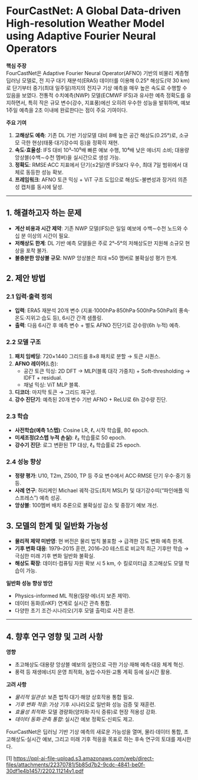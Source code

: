 # FourCastNet: A Global Data-driven High-resolution Weather Model using Adaptive Fourier Neural Operators

**핵심 주장**  
FourCastNet은 Adaptive Fourier Neural Operator(AFNO) 기반의 비물리 계층형 딥러닝 모델로, 전 지구 대기 재분석(ERA5) 데이터를 이용해 0.25° 해상도(약 30 km)로 단기부터 중기(최대 일주일)까지의 전지구 기상 예측을 매우 높은 속도로 수행할 수 있음을 보였다. 전통적 수치예측(NWP) 모델(ECMWF IFS)과 유사한 예측 정확도를 유지하면서, 특히 작은 규모 변수(강수, 지표풍)에선 오히려 우수한 성능을 발휘하며, 예보 1주일 예측을 2초 이내에 완료한다는 점이 주요 기여이다.

**주요 기여**  
1. **고해상도 예측**: 기존 DL 기반 기상모델 대비 8배 높은 공간 해상도(0.25°)로, 소규모 극한 현상(태풍·대기강수띠 등)을 정확히 재현.  
2. **속도·효율성**: IFS 대비 10³–10⁵배 빠른 예보 수행, 10⁴배 낮은 에너지 소비; 대용량 앙상블(수백∼수천 멤버)을 실시간으로 생성 가능.  
3. **정확도**: RMSE·ACC 지표에서 단기(≤2일)엔 IFS보다 우수, 최대 7일 범위에서 대체로 동등한 성능 확보.  
4. **프레임워크**: AFNO 토큰 믹싱 + ViT 구조 도입으로 해상도-불변성과 장거리 의존성 캡처를 동시에 달성.

***

## 1. 해결하고자 하는 문제  
- **계산 비용과 시간 제약**: 기존 NWP 모델(IFS)은 일일 예보에 수백∼수천 노드와 수십 분 이상의 시간이 필요.  
- **저해상도 한계**: DL 기반 예측 모델들은 주로 2°–5°의 저해상도만 지원해 소규모 현상을 포착 불가.  
- **불충분한 앙상블 규모**: NWP 앙상블은 최대 ≈50 멤버로 불확실성 평가 한계.

## 2. 제안 방법  
### 2.1 입력·출력 정의  
- **입력**: ERA5 재분석 20개 변수 (지표·1000hPa·850hPa·500hPa·50hPa의 풍속·온도·지위고·습도 등), 6시간 간격 샘플링.  
- **출력**: 다음 6시간 후 예측 변수 + 별도 AFNO 진단기로 강수량(6h 누적) 예측.

### 2.2 모델 구조  
1. **패치 임베딩**: 720×1440 그리드를 8×8 패치로 분할 → 토큰 시퀀스.  
2. **AFNO 레이어**(L층):  
   - 공간 토큰 믹싱: 2D DFT → MLP(블록 대각 가중치) + Soft-thresholding → IDFT + residual.  
   - 채널 믹싱: ViT MLP 블록.  
3. **디코더**: 마지막 토큰 → 그리드 재구성.  
4. **강수 진단기**: 예측된 20개 변수 기반 AFNO + ReLU로 6h 강수량 진단.

### 2.3 학습  
- **사전학습(예측 1스텝)**: Cosine LR, ℓ₁ 시작 학습률, 80 epoch.  
- **미세조정(2스텝 누적 손실)**: ℓ₂ 학습률로 50 epoch.  
- **강수기 진단**: 로그 변환된 TP 대상, ℓ₃ 학습률로 25 epoch.

### 2.4 성능 향상  
- **정량 평가**: U10, T2m, Z500, TP 등 주요 변수에서 ACC·RMSE 단기 우수·중기 동등.  
- **사례 연구**: 허리케인 Michael 궤적·강도(최저 MSLP) 및 대기강수띠(“파인애플 익스프레스”) 예측 성공.  
- **앙상블**: 100멤버 배치 추론으로 불확실성 감소 및 중장기 예보 개선.

## 3. 모델의 한계 및 일반화 가능성  
- **물리적 제약 미반영**: 현 버전은 물리 법칙 불포함 → 급격한 강도 변화 예측 한계.  
- **기후 변화 대응**: 1979–2015 훈련, 2016–20 테스트로 비교적 최근 기후만 학습 → 극심한 미래 기후 변화 일반화 불확실.  
- **해상도 확장**: 데이터·컴퓨팅 자원 확보 시 5 km, 수 킬로미터급 초고해상도 모델 학습이 가능.

**일반화 성능 향상 방안**  
- Physics-informed ML 적용(질량·에너지 보존 제약).  
- 데이터 동화(EnKF) 연계로 실시간 관측 통합.  
- 다양한 초기 조건·시나리오(기후 모델 출력)로 사전 훈련.

***

## 4. 향후 연구 영향 및 고려 사항  
**영향**  
- 초고해상도·대용량 앙상블 예보의 실현으로 극한 기상·재해 예측·대응 체계 혁신.  
- 풍력 등 재생에너지 운영 최적화, 농업·수자원·교통 계획 등에 실시간 활용.

**고려 사항**  
- *물리적 일관성*: 보존 법칙·대기·해양 상호작용 통합 필요.  
- *기후 변화 적응*: 가상 기후 시나리오로 일반화 성능 검증 및 재훈련.  
- *효율성 최적화*: 모델 경량화(양자화·지식 증류)로 현장 적용성 강화.  
- *데이터 동화·관측 통합*: 실시간 예보 정확도·신뢰도 제고.

FourCastNet은 딥러닝 기반 기상 예측의 새로운 가능성을 열며, 물리·데이터 통합, 초고해상도·실시간 예보, 그리고 미래 기후 적응을 목표로 하는 후속 연구의 토대를 제시한다.

[1] https://ppl-ai-file-upload.s3.amazonaws.com/web/direct-files/attachments/22370781/5b85d7b2-9cdc-4841-be0f-30df1e4b1457/2202.11214v1.pdf
